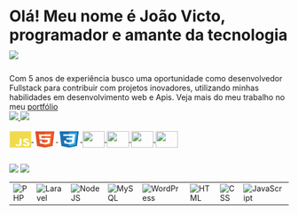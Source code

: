 <h1> Olá! Meu nome é João Victo, programador e amante da tecnologia <img src=https://github.com/TheDudeThatCode/TheDudeThatCode/blob/master/Assets/Earth.gif width="30"></h1>
Com 5 anos de experiência busco uma oportunidade como desenvolvedor Fullstack para contribuir com projetos
inovadores, utilizando minhas habilidades em desenvolvimento web e Apis. Veja mais do meu trabalho no meu <a href="https://joaovicto.com.br">portfólio</a>

<div>
  <a href="https://github.com/Jvicto-Dev">
 
  <img height="180em" src="https://github-readme-stats.vercel.app/api?username=Jvicto-Dev&show_icons=true&theme=dracula&include_all_commits=true&count_private=true"/>
  <img height="180em" src="https://github-readme-stats.vercel.app/api/top-langs/?username=Jvicto-Dev&layout=compact&langs_count=7&theme=dracula"/>
</div>
  
<div style="display: inline_block"><br>
  <img align="center" alt="Rafa-Js" height="30" width="40" src="https://raw.githubusercontent.com/devicons/devicon/master/icons/javascript/javascript-plain.svg">
  
  <img align="center" alt="Rafa-HTML" height="30" width="40" src="https://raw.githubusercontent.com/devicons/devicon/master/icons/html5/html5-original.svg">
  <img align="center" alt="Rafa-CSS" height="30" width="40" src="https://raw.githubusercontent.com/devicons/devicon/master/icons/css3/css3-original.svg">
  <img align="center" height="30" width="40" src="https://cdn.jsdelivr.net/gh/devicons/devicon/icons/php/php-plain.svg" />
  <img align="center" height="30" width="40" src="https://cdn.jsdelivr.net/gh/devicons/devicon/icons/mysql/mysql-original-wordmark.svg" />
  <img align="center" height="30" width="40" src="https://cdn.jsdelivr.net/gh/devicons/devicon/icons/laravel/laravel-plain-wordmark.svg" />
  <img align="center" height="30" width="40" src="https://cdn.jsdelivr.net/gh/devicons/devicon/icons/wordpress/wordpress-plain.svg" />

</div>

  ##
 <div> 
  
 
  <a href = "mailto:joaovicto12112001@gmail.com"><img src="https://img.shields.io/badge/-Gmail-%23333?style=for-the-badge&logo=gmail&logoColor=white" target="_blank"></a>
  <a href="https://www.linkedin.com/in/joão-victo-91a9941a5" target="_blank"><img src="https://img.shields.io/badge/-LinkedIn-%230077B5?style=for-the-badge&logo=linkedin&logoColor=white" target="_blank"></a> 
 
</div>

<table align="">
    <tr>
        <td><img src="https://skillicons.dev/icons?i=php" width="45" height="45" alt="PHP" /></td>
        <td><img src="https://skillicons.dev/icons?i=laravel" width="45" height="45" alt="Laravel" /></td>
        <td><img src="https://skillicons.dev/icons?i=nodejs" width="45" height="45" alt="NodeJS" /></td>
        <td><img src="https://techstack-generator.vercel.app/mysql-icon.svg" alt="MySQL" width="45" height="45" /></td>
        <td><img src="https://skillicons.dev/icons?i=wordpress" width="45" height="45" alt="WordPress" /></td>
        <td><img src="https://skillicons.dev/icons?i=html" width="45" height="45" alt="HTML" /></td>
        <td><img src="https://skillicons.dev/icons?i=css" width="45" height="45" alt="CSS" /></td>
        <td><img src="https://techstack-generator.vercel.app/js-icon.svg" alt="JavaScript" width="45" height="45" />
        </td>
        <td><img src="https://skillicons.dev/icons?i=git" width="45" height="45" alt="Git" /></td>
        <td><img src="https://skillicons.dev/icons?i=figma" width="45" height="45" alt="Figma" /></td>
        <td><img src="https://skillicons.dev/icons?i=bootstrap" width="45" height="45" alt="Bootstrap" /></td>
    </tr>
</table>
